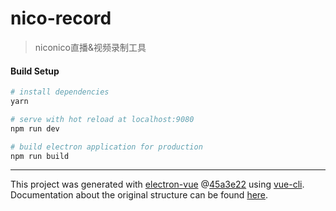 # nico-record

> niconico直播&视频录制工具

#### Build Setup

``` bash
# install dependencies
yarn

# serve with hot reload at localhost:9080
npm run dev

# build electron application for production
npm run build
```

---

This project was generated with [electron-vue](https://github.com/SimulatedGREG/electron-vue) @[45a3e22](https://github.com/SimulatedGREG/electron-vue/tree/45a3e224e7bb8fc71909021ccfdcfec0f461f634) using [vue-cli](https://github.com/vuejs/vue-cli). Documentation about the original structure can be found [here](https://simulatedgreg.gitbooks.io/electron-vue/content/index.html).
